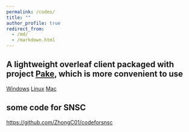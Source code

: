 ```yaml
---
permalink: /codes/
title: ""
author_profile: true
redirect_from: 
  - /md/
  - /markdown.html
---
```


## A lightweight overleaf client packaged with project [Pake](https://github.com/tw93/Pake), which is more convenient to use

[Windows](https://github.com/ZhongC01/app/releases/download/v1.0.0/overleaf.msi)    [Linux](https://github.com/ZhongC01/app/releases/download/v1.0.0/overleaf.deb)    [Mac](https://github.com/ZhongC01/app/releases/download/v1.0.0/overleaf.appimage)


## some code for SNSC

<https://github.com/ZhongC01/codeforsnsc>
